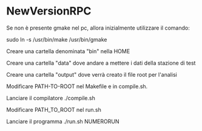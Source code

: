 # NewVersionRPC


Se non è presente gmake nel pc, allora inizialmente utilizzare il comando:

sudo ln -s /usr/bin/make /usr/bin/gmake

Creare una cartella denominata "bin" nella HOME

Creare una cartella "data" dove andare a mettere i dati della stazione di test

Creare una cartella "output" dove verrà creato il file root per l'analisi

Modificare PATH-TO-ROOT nel Makefile e in compile.sh. 

Lanciare il compilatore ./compile.sh

Modificare PATH_TO_ROOT nel run.sh 

Lanciare il programma ./run.sh NUMERORUN